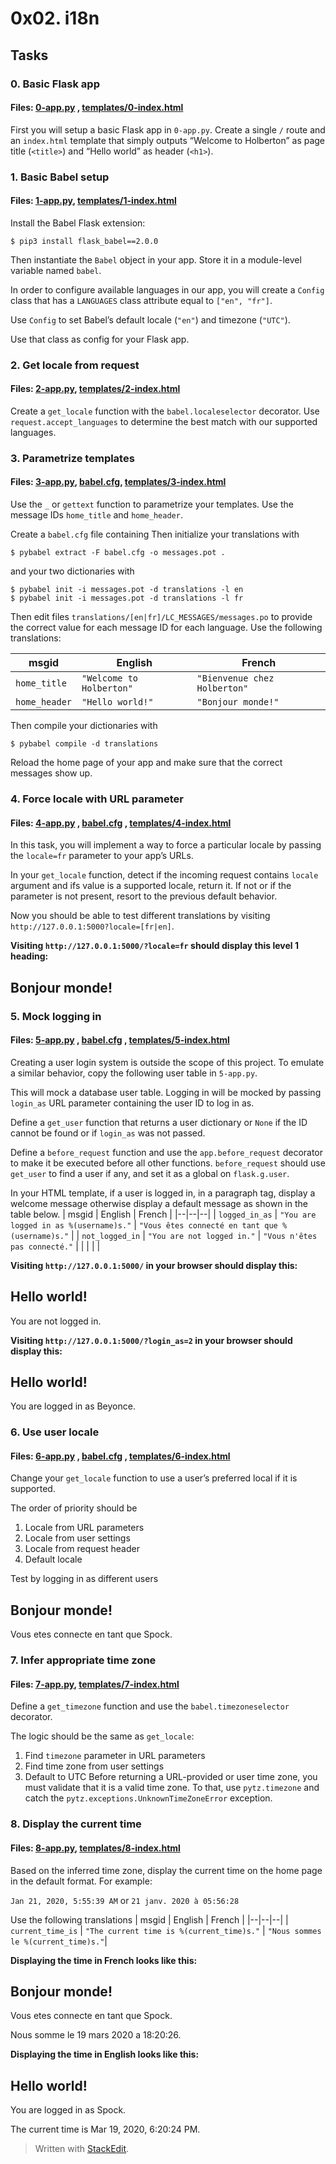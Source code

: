 # 0x02. i18n
## Tasks

### 0. Basic Flask app
#### Files: [0-app.py](0-app.py)  ,  [templates/0-index.html](templates/0-index.htm)
First you will setup a basic Flask app in  `0-app.py`. Create a single  `/`  route and an  `index.html`  template that simply outputs “Welcome to Holberton” as page title (`<title>`) and “Hello world” as header (`<h1>`).

### 1. Basic Babel setup
#### Files:  [1-app.py](1-app.py),  [templates/1-index.html](templates/1-index.html)
Install the Babel Flask extension:
```
$ pip3 install flask_babel==2.0.0
```
Then instantiate the  `Babel`  object in your app. Store it in a module-level variable named  `babel`.

In order to configure available languages in our app, you will create a  `Config`  class that has a  `LANGUAGES`  class attribute equal to  `["en", "fr"]`.

Use  `Config`  to set Babel’s default locale (`"en"`) and timezone (`"UTC"`).

Use that class as config for your Flask app.

### 2. Get locale from request
#### Files:  [2-app.py](2-app.py), [templates/2-index.html](templates/2-index.html)
Create a  `get_locale`  function with the  `babel.localeselector`  decorator. Use  `request.accept_languages`  to determine the best match with our supported languages.

### 3. Parametrize templates
#### Files:  [3-app.py](3-app.py), [babel.cfg](babel.cfg),  [templates/3-index.html](templates/3-index.html) 
Use the  `_`  or  `gettext`  function to parametrize your templates. Use the message IDs  `home_title`  and  `home_header`.

Create a  `babel.cfg`  file containing
Then initialize your translations with
```
$ pybabel extract -F babel.cfg -o messages.pot .
```
and your two dictionaries with
```
$ pybabel init -i messages.pot -d translations -l en
$ pybabel init -i messages.pot -d translations -l fr
```
Then edit files  `translations/[en|fr]/LC_MESSAGES/messages.po`  to provide the correct value for each message ID for each language. Use the following translations:

| msgid | English | French |
|--|--|--|
| `home_title` | `"Welcome to Holberton"` | `"Bienvenue chez Holberton"` |
|`home_header`| `"Hello world!"` | `"Bonjour monde!"` |

Then compile your dictionaries with

```
$ pybabel compile -d translations
```
Reload the home page of your app and make sure that the correct messages show up.

### 4. Force locale with URL parameter
#### Files:  [4-app.py](4-app.py) ,  [babel.cfg](babel.cfg)  ,   [templates/4-index.html](templates/4-index.html) 
In this task, you will implement a way to force a particular locale by passing the  `locale=fr`  parameter to your app’s URLs.

In your  `get_locale`  function, detect if the incoming request contains  `locale`  argument and ifs value is a supported locale, return it. If not or if the parameter is not present, resort to the previous default behavior.

Now you should be able to test different translations by visiting  `http://127.0.0.1:5000?locale=[fr|en]`.

**Visiting  `http://127.0.0.1:5000/?locale=fr`  should display this level 1 heading:** 

## Bonjour monde!


### 5. Mock logging in

#### Files:  [5-app.py](5-app.py) ,  [babel.cfg](babel.cfg)  ,   [templates/5-index.html](templates/4-index.html) 

Creating a user login system is outside the scope of this project. To emulate a similar behavior, copy the following user table in  `5-app.py`.

This will mock a database user table. Logging in will be mocked by passing  `login_as`  URL parameter containing the user ID to log in as.

Define a  `get_user`  function that returns a user dictionary or  `None`  if the ID cannot be found or if  `login_as`  was not passed.

Define a  `before_request`  function and use the  `app.before_request`  decorator to make it be executed before all other functions.  `before_request`  should use  `get_user`  to find a user if any, and set it as a global on  `flask.g.user`.

In your HTML template, if a user is logged in, in a paragraph tag, display a welcome message otherwise display a default message as shown in the table below.
| msgid | English | French |
|--|--|--|
| `logged_in_as` | `"You are logged in as %(username)s."` | `"Vous êtes connecté en tant que %(username)s."` |
| `not_logged_in` | `"You are not logged in."` | `"Vous n'êtes pas connecté."` |
|  |  |  |

**Visiting  `http://127.0.0.1:5000/`  in your browser should display this:**

## Hello world!
You are not logged in.

**Visiting  `http://127.0.0.1:5000/?login_as=2`  in your browser should display this:**  

## Hello world!
You are logged in as Beyonce.

### 6. Use user locale
#### Files:  [6-app.py](6-app.py) ,  [babel.cfg](babel.cfg)  ,   [templates/6-index.html](templates/6-index.html) 

Change your  `get_locale`  function to use a user’s preferred local if it is supported.

The order of priority should be
1.  Locale from URL parameters
2.  Locale from user settings
3.  Locale from request header
4.  Default locale

Test by logging in as different users

## Bonjour monde!
Vous etes connecte en tant que Spock.

### 7. Infer appropriate time zone
#### Files:  [7-app.py](7-app.py),  [templates/7-index.html](templates/7-index.html)
Define a  `get_timezone`  function and use the  `babel.timezoneselector`  decorator.

The logic should be the same as  `get_locale`:

1.  Find  `timezone`  parameter in URL parameters
2.  Find time zone from user settings
3.  Default to UTC
Before returning a URL-provided or user time zone, you must validate that it is a valid time zone. To that, use  `pytz.timezone`  and catch the  `pytz.exceptions.UnknownTimeZoneError`  exception.

### 8. Display the current time
#### Files:  [8-app.py](8-app.py),  [templates/8-index.html](templates/8-index.html)
Based on the inferred time zone, display the current time on the home page in the default format. For example:

`Jan 21, 2020, 5:55:39 AM`  or  `21 janv. 2020 à 05:56:28`

Use the following translations
| msgid | English | French |
|--|--|--|
| `current_time_is` | `"The current time is %(current_time)s."` |  `"Nous sommes le %(current_time)s."`|


**Displaying the time in French looks like this:**

## Bonjour monde!
Vous etes connecte en tant que Spock.

Nous somme le 19 mars 2020 a 18:20:26.

**Displaying the time in English looks like this:**

## Hello world!
You are logged in as Spock.

The current time is Mar 19, 2020, 6:20:24 PM.



> Written with [StackEdit](https://stackedit.io/).
